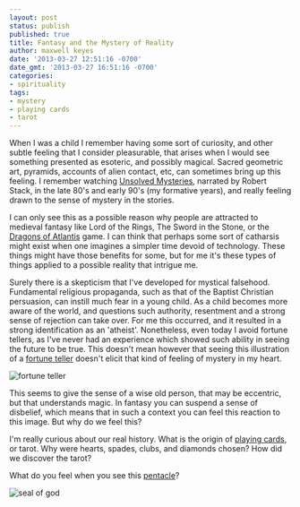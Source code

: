 ```yaml
---
layout: post
status: publish
published: true
title: Fantasy and the Mystery of Reality
author: maxwell keyes
date: '2013-03-27 12:51:16 -0700'
date_gmt: '2013-03-27 16:51:16 -0700'
categories:
- spirituality
tags:
- mystery
- playing cards
- tarot
---
```


When I was a child I remember having some sort of curiosity, and other subtle feeling that I consider pleasurable,
that arises when I would see something presented as esoteric, and possibly magical. Sacred geometric art, pyramids,
accounts of alien contact, etc, can sometimes bring up this feeling. I remember watching
[Unsolved Mysteries](http://en.wikipedia.org/wiki/Unsolved_Mysteries), narrated by Robert Stack, in the late 80's and
early 90's (my formative years), and really feeling drawn to the sense of mystery in the stories.

I can only see this as a possible reason why people are attracted to medieval fantasy like Lord of the Rings, The
Sword in the Stone, or the [Dragons of Atlantis](https://www.kabam.com/games/dragons-of-atlantis) game. I can think
that perhaps some sort of catharsis might exist when one imagines a simpler time devoid of technology. These things
might have those benefits for some, but for me it's these types of things applied to a possible reality that intrigue
me.

Surely there is a skepticism that I've developed for mystical falsehood. Fundamental religious propaganda, such as
that of the Baptist Christian persuasion, can instill much fear in a young child. As a child becomes more aware of the
world, and questions such authority, resentment and a strong sense of rejection can take over. For me this occurred,
and it resulted in a strong identification as an 'atheist'. Nonetheless, even today I avoid fortune tellers, as I've
never had an experience which showed such ability in seeing the future to be true. This doesn't mean however that
seeing this illustration of a [fortune teller](http://zelda.wikia.com/wiki/Fortune_Teller) doesn't elicit that kind of
feeling of mystery in my heart.

![fortune teller](http://redconfetti-assets.s3-us-west-2.amazonaws.com/images/posts/fortune-teller.png "fortune teller")

This seems to give the sense of a wise old person, that may be eccentric, but that understands magic. In fantasy you
can suspend a sense of disbelief, which means that in such a context you can feel this reaction to this image. But why
do we feel this?

I'm really curious about our real history. What is the origin of
[playing cards](http://en.wikipedia.org/wiki/Playing_card), or tarot. Why were hearts, spades, clubs, and diamonds
chosen? How did we discover the tarot?

What do you feel when you see this [pentacle](http://en.wikipedia.org/wiki/Pentacle)?

![seal of god](http://redconfetti-assets.s3-us-west-2.amazonaws.com/images/posts/john-dees-seal-of-god.jpg "John Dee's Seal of God")
